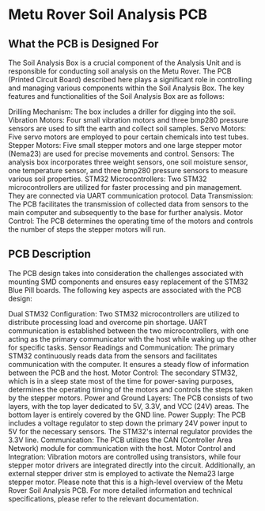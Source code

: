 # Metu Rover Soil Analysis PCB

## What the PCB is Designed For

The Soil Analysis Box is a crucial component of the Analysis Unit and is responsible for conducting soil analysis on the Metu Rover. The PCB (Printed Circuit Board) described here plays a significant role in controlling and managing various components within the Soil Analysis Box. The key features and functionalities of the Soil Analysis Box are as follows:

Drilling Mechanism: The box includes a driller for digging into the soil.
Vibration Motors: Four small vibration motors and three bmp280 pressure sensors are used to sift the earth and collect soil samples.
Servo Motors: Five servo motors are employed to pour certain chemicals into test tubes.
Stepper Motors: Five small stepper motors and one large stepper motor (Nema23) are used for precise movements and control.
Sensors: The analysis box incorporates three weight sensors, one soil moisture sensor, one temperature sensor, and three bmp280 pressure sensors to measure various soil properties.
STM32 Microcontrollers: Two STM32 microcontrollers are utilized for faster processing and pin management. They are connected via UART communication protocol.
Data Transmission: The PCB facilitates the transmission of collected data from sensors to the main computer and subsequently to the base for further analysis.
Motor Control: The PCB determines the operating time of the motors and controls the number of steps the stepper motors will run.

## PCB Description

The PCB design takes into consideration the challenges associated with mounting SMD components and ensures easy replacement of the STM32 Blue Pill boards. The following key aspects are associated with the PCB design:

Dual STM32 Configuration: Two STM32 microcontrollers are utilized to distribute processing load and overcome pin shortage. UART communication is established between the two microcontrollers, with one acting as the primary communicator with the host while waking up the other for specific tasks.
Sensor Readings and Communication: The primary STM32 continuously reads data from the sensors and facilitates communication with the computer. It ensures a steady flow of information between the PCB and the host.
Motor Control: The secondary STM32, which is in a sleep state most of the time for power-saving purposes, determines the operating timing of the motors and controls the steps taken by the stepper motors.
Power and Ground Layers: The PCB consists of two layers, with the top layer dedicated to 5V, 3.3V, and VCC (24V) areas. The bottom layer is entirely covered by the GND line.
Power Supply: The PCB includes a voltage regulator to step down the primary 24V power input to 5V for the necessary sensors. The STM32's internal regulator provides the 3.3V line.
Communication: The PCB utilizes the CAN (Controller Area Network) module for communication with the host.
Motor Control and Integration: Vibration motors are controlled using transistors, while four stepper motor drivers are integrated directly into the circuit. Additionally, an external stepper driver stm is employed to activate the Nema23 large stepper motor.
Please note that this is a high-level overview of the Metu Rover Soil Analysis PCB. For more detailed information and technical specifications, please refer to the relevant documentation.
